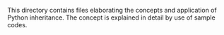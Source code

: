 This directory contains files elaborating
the concepts and application of Python inheritance.
The concept is explained in detail by use of sample codes.
